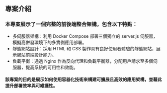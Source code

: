 ## 專案介紹
### 本專案展示了一個完整的前後端整合架構，包含以下特點：

* 多伺服器架構：利用 Docker Compose 部署三個獨立的 server.js 伺服器，模擬高併發環境下的多實例應用部署。
* 靜態網站設計：採用 HTML 和 CSS 製作具有良好使用者體驗的靜態網站，展示網站前端設計能力。
* 負載平衡：通過 Nginx 作為反向代理和負載平衡器，分配用戶請求至多個伺服器，提高系統的可用性和效能。
#### 該專案的目的是展示如何使用容器化技術來構建可擴展且高效的應用架構，並藉此提升部署效率與可維護性。







